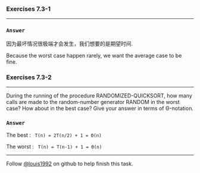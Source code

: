 
### Exercises 7.3-1
***
### `Answer`
因为最坏情况很极端才会发生，我们想要的是期望时间.

Because the worst case happen rarely, we want the average case to be fine.

### Exercises 7.3-2
***
During the running of the procedure RANDOMIZED-QUICKSORT, how many calls are made to the random-number generator RANDOM in the worst case? How about in the best case? Give your answer in terms of Θ-notation.

### `Answer`
The best :  <code> T(n) = 2T(n/2) + 1 = Θ(n) </code>

The worst : <code> T(n) = T(n-1) + 1 = Θ(n) </code>



***
Follow [@louis1992](https://github.com/gzc) on github to help finish this task.

